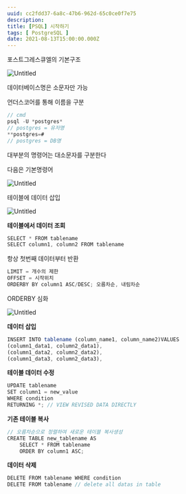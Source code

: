 ```yaml
---
uuid: cc2fdd37-6a8c-47b6-962d-65c0ce0f7e75
description: 
title: [PSQL] 시작하기
tags: [ PostgreSQL ]
date: 2021-08-13T15:00:00.000Z
---
```









포스트그레스큐엘의 기본구조

![Untitled](https://vault-r2.dorage.io/cc2fdd37-6a8c-47b6-962d-65c0ce0f7e75/untitled.png)

데이터베이스명은 소문자만 가능

언더스코어를 통해 이름을 구분

```jsx
// cmd
psql -U *postgres*
// postgres = 유저명
**postgres=#
// postgres = DB명
```

대부분의 명령어는 대소문자를 구분한다

다음은 기본명령어

![Untitled](https://vault-r2.dorage.io/cc2fdd37-6a8c-47b6-962d-65c0ce0f7e75/untitled.png)

테이블에 데이터 삽입

![Untitled](https://vault-r2.dorage.io/cc2fdd37-6a8c-47b6-962d-65c0ce0f7e75/untitled.png)

**테이블에서 데이터 조회**

```jsx
SELECT * FROM tablename
SELECT column1, column2 FROM tablename
```

항상 첫번째 데이터부터 반환

```jsx
LIMIT = 개수의 제한
OFFSET = 시작위치
ORDERBY BY column1 ASC/DESC; 오름차순, 내림차순
```

ORDERBY 심화

![Untitled](https://vault-r2.dorage.io/cc2fdd37-6a8c-47b6-962d-65c0ce0f7e75/untitled.png)

**데이터 삽입**

```jsx
INSERT INTO tablename (column_name1, column_name2)VALUES
(column1_data1, column2_data1),
(column1_data2, column2_data2),
(column1_data3, column2_data3),

```

**테이블 데이터 수정**

```jsx
UPDATE tablename
SET column1 = new_value
WHERE condition
RETURNING *; // VIEW REVISED DATA DIRECTLY
```

**기존 테이블 복사**

```jsx
// 오름차순으로 정렬하여 새로운 테이블 복사생성
CREATE TABLE new_tablename AS
	SELECT * FROM tablename
	ORDER BY column1 ASC;
```

**데이터 삭제**

```jsx
DELETE FROM tablename WHERE condition
DELETE FROM tablename // delete all datas in table
```